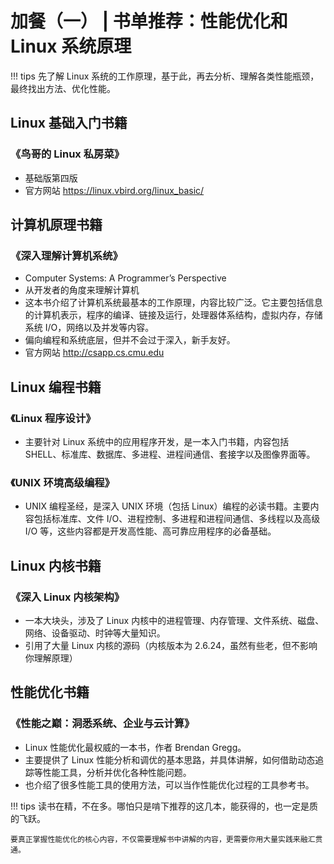 # 加餐（一） | 书单推荐：性能优化和 Linux 系统原理

!!! tips
    先了解 Linux 系统的工作原理，基于此，再去分析、理解各类性能瓶颈，最终找出方法、优化性能。

## Linux 基础入门书籍

### 《鸟哥的 Linux 私房菜》

- 基础版第四版
- 官方网站 https://linux.vbird.org/linux_basic/

## 计算机原理书籍

### 《深入理解计算机系统》

- Computer Systems: A Programmer’s Perspective
- 从开发者的角度来理解计算机
- 这本书介绍了计算机系统最基本的工作原理，内容比较广泛。它主要包括信息的计算机表示，程序的编译、链接及运行，处理器体系结构，虚拟内存，存储系统 I/O，网络以及并发等内容。
- 偏向编程和系统底层，但并不会过于深入，新手友好。
- 官方网站 http://csapp.cs.cmu.edu

## Linux 编程书籍

### 《Linux 程序设计》

- 主要针对 Linux 系统中的应用程序开发，是一本入门书籍，内容包括 SHELL、标准库、数据库、多进程、进程间通信、套接字以及图像界面等。

### 《UNIX 环境高级编程》

- UNIX 编程圣经，是深入 UNIX 环境（包括 Linux）编程的必读书籍。主要内容包括标准库、文件 I/O、进程控制、多进程和进程间通信、多线程以及高级 I/O 等，这些内容都是开发高性能、高可靠应用程序的必备基础。

## Linux 内核书籍

### 《深入 Linux 内核架构》

- 一本大块头，涉及了 Linux 内核中的进程管理、内存管理、文件系统、磁盘、网络、设备驱动、时钟等大量知识。
- 引用了大量 Linux 内核的源码（内核版本为 2.6.24，虽然有些老，但不影响你理解原理）

## 性能优化书籍

### 《性能之巅：洞悉系统、企业与云计算》

- Linux 性能优化最权威的一本书，作者 Brendan Gregg。
- 主要提供了 Linux 性能分析和调优的基本思路，并具体讲解，如何借助动态追踪等性能工具，分析并优化各种性能问题。
- 也介绍了很多性能工具的使用方法，可以当作性能优化过程的工具参考书。

!!! tips
    读书在精，不在多。哪怕只是啃下推荐的这几本，能获得的，也一定是质的飞跃。

    要真正掌握性能优化的核心内容，不仅需要理解书中讲解的内容，更需要你用大量实践来融汇贯通。